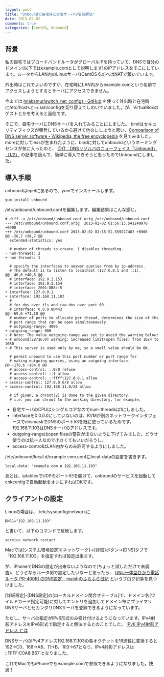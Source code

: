```yaml
---
layout: post
title: "Unboundで在宅時に自宅サーバの名前解決"
date: 2013-02-02
comments: true
categories: [CentOS, Unbound]
---
```


## 背景
私の自宅ではブロードバンドルータがグローバルIPを持っていて、DNSで自分のドメイン(以下ではexample.comとして説明します)のIPアドレスをそこにしています。ルータからLAN内のLinuxサーバ(CentOS 6.x)へはNATで繋いでいます。

外出時はこれでよいのですが、在宅時にLAN内からexample.comという名前でアクセスしようとするとサーバにアクセスできません。

今までは [hnakamur/switch_net_configs · GitHub](https://github.com/hnakamur/switch_net_configs) を使って外出時と在宅時に/etc/hostsと~/.ssh/configを切り替えてしのいでいました。が、VirtualBoxのゲストとかを考えると面倒です。

そこで、自宅サーバにDNSサーバを入れてみることにしました。
bindはセキュリティフィクスが頻発しているから避けて他のにしようと思い、[Comparison of DNS server software - Wikipedia, the free encyclopedia](http://en.wikipedia.org/wiki/Comparison_of_DNS_server_software) を見てみました。
moreに対してlessが生まれたように、bindに対してunboundというネーミングセンスが気に入ったのと、 [＠IT：DNSリゾルバのニューフェイス「Unbound」（1/2）](http://www.atmarkit.co.jp/flinux/special/unbound/unbounda.html) の記事を読んで、簡単に導入できそうと思ったのでUnboundにしました。

## 導入手順

unboundはepelにあるので、yumでインストールします。

```
yum install unbound
```

/etc/unbound/unbound.confを編集します。編集結果はこんな感じ。
```
# diff -u /etc/unbound/unbound.conf.orig /etc/unbound/unbound.conf
--- /etc/unbound/unbound.conf.orig  2013-02-02 01:56:13.541249978 +0900
+++ /etc/unbound/unbound.conf 2013-02-02 02:15:52.559227483 +0900
@@ -28,7 +28,7 @@
  extended-statistics: yes
 
  # number of threads to create. 1 disables threading.
- num-threads: 2
+ num-threads: 1
 
  # specify the interfaces to answer queries from by ip-address.
  # The default is to listen to localhost (127.0.0.1 and ::1).
@@ -40,6 +40,8 @@
  # interface: 192.0.2.153
  # interface: 192.0.2.154
  # interface: 2001:DB8::5
+ interface: 127.0.0.1
+ interface: 192.168.11.103
  #
  # for dns over tls and raw dns over port 80
  # interface: 0.0.0.0@443
@@ -69,6 +71,10 @@
  # number of ports to allocate per thread, determines the size of the
  # port range that can be open simultaneously.
  # outgoing-range: 4096
+ outgoing-range: 900
+ # Note: The value outgoing-range was set to avoid the warning below:
+ # unbound[28716:0] warning: increased limit(open files) from 1024 to 1080
+ # This server is used only by me, so a small value should be OK.
 
  # permit unbound to use this port number or port range for
  # making outgoing queries, using an outgoing interface.
@@ -178,6 +184,8 @@
  # access-control: ::0/0 refuse
  # access-control: ::1 allow
  # access-control: ::ffff:127.0.0.1 allow
+ access-control: 127.0.0.0/8 allow
+ access-control: 192.168.11.0/24 allow
 
  # if given, a chroot(2) is done to the given directory.
  # i.e. you can chroot to the working directory, for example,
```

* 自宅サーバのCPUはシングルコアなのでnum-threadsは1にしました。
* interfaceを0.0.0.0にしていないのは、KVMが別のネットワークインタフェースでdnsmaskでDNSのポート53を既に使っているためです。192.168.11.103はDNSサーバのアドレスです。
* outgoing-rangeはopen filesの警告が出ないように下げてみました。どうせ使うのは私一人なので小さくてもいいだろうし。
* access-controlはLAN内からのみ許可するようにしました。

/etc/unbound/local.d/example.com.confにlocal-dataの設定を書きます。
```
local-data: "example.com A 192.168.11.103"
```

あとは、iptablesでUDPのポート53を開けて、unboundのサービスを起動してchkconfigで自動起動をオンにすればOKです。

## クライアントの設定

Linuxの場合は、
/etc/sysconfig/networkに
```
DNS1="192.168.11.103"
```
と書いて、以下のコマンドで反映します。

```
service network restart
```

Macでは[システム環境設定]/[ネットワーク]→[詳細]ボタン→[DNS]タブで「192.168.11.103」を指定すれば設定出来ます。

が、iPhoneでDNSの設定が出来ないようなので(ちょっと試しただけで未調査)、どうせならルータ側で設定したいなーと思ったら、
[ONU一体型ひかり電話ルータ PR-400KI のDNS設定 - matshのふらふら日記](http://matsh.jp/d/0365)
というブログ記事を見つけました。

[詳細設定]-[DNS設定]の[ローカルドメイン問合せテーブル]で、ドメイン名(ワイルドカード指定可能)に対してエントリを追加してドメイン毎にプライマリDNSサーバとセカンダリDNSサーバを登録できるようになっています。

ただし、サーバの指定がIPv6形式のみ受け付けるようになっています。IPv4射影アドレスをIPv6形式で指定すると解決するとのことでした。
[IPv6 IPv4射影アドレス とは](http://kaworu.jpn.org/kaworu/2010-08-16-1.php)

DNSサーバのIPv4アドレス192.168.11.103の各オクテットを16進数に変換すると
192→C0、168→A8、11→B、103→67となり、IPv4射影アドレスは
::FFFF:C0A8:B67
となりました。

これでMacでもiPhoneでもexample.comで参照できるようになりました。快適！

